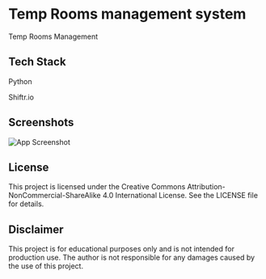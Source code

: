 # Temp Rooms management system

Temp Rooms Management

## Tech Stack

Python

Shiftr.io

## Screenshots

![App Screenshot](https://infosi.github.io/TempSysteme/tempTest/assets/images/shiftr-temptest.png)

## License

This project is licensed under the Creative Commons Attribution-NonCommercial-ShareAlike 4.0 International License. See the LICENSE file for details.

## Disclaimer

This project is for educational purposes only and is not intended for production use. The author is not responsible for any damages caused by the use of this project.
